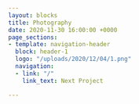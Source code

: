 ```yaml
---
layout: blocks
title: Photography
date: 2020-11-30 16:00:00 +0000
page_sections:
- template: navigation-header
  block: header-1
  logo: "/uploads/2020/12/04/1.png"
  navigation:
  - link: "/"
    link_text: Next Project

---
```

